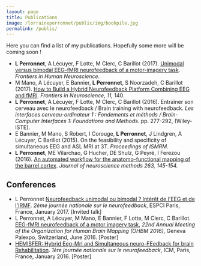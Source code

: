 ```yaml
---
layout: page
title: Publications
image: /lorraineperronnet/public/img/bookpile.jpg
permalink: /publis/
---
```


Here you can find a list of my publications. Hopefully some more will be coming soon !

* **L Perronnet**, A Lécuyer, F Lotte, M Clerc, C Barillot (2017).  [Unimodal versus bimodal EEG-fMRI neurofeedback of a motor-imagery task](http://journal.frontiersin.org/article/10.3389/fnhum.2017.00193/full). *Frontiers in Human Neuroscience.*
* M Mano, A Lécuyer, E Bannier, **L Perronnet**, S Noorzadeh, C Barillot (2017). [How to Build a Hybrid Neurofeedback Platform Combining EEG and fMRI](http://journal.frontiersin.org/article/10.3389/fnins.2017.00140/full). *Frontiers in Neuroscience, 11,* 140. 
* **L Perronnet**, A Lécuyer, F Lotte, M Clerc, C Barillot (2016). Entraîner son cerveau avec le neurofeedback / Brain training with neurofeedback. *Les interfaces cerveau-ordinateur 1 : Fondements et méthods / Brain-Computer Interfaces 1: Foundations and Methods.* pp. 277-292, (Wiley-ISTE).
* E Bannier, M Mano, S Robert, I Corouge, **L Perronnet**, J Lindgren, A Lécuyer, C Barillot (2015). On the feasibility and specificity of simultaneous EEG and ASL MRI at 3T. *Proceedings of ISMRM.*
* **L Perronnet**, ME Vilarchao, G Hucher, DE Shulz, G Peyré, I Ferezou (2016). [An automated workflow for the anatomo-functional mapping of the barrel cortex](http://www.sciencedirect.com/science/article/pii/S0165027015003416). *Journal of neuroscience methods 263, 145-154.*

## Conferences
* L Perronnet [Neurofeedback unimodal ou bimodal ? Intérêt de l'EEG et de l'IRMF](https://lowpe.github.io/lorraineperronnet/2017/01/25/next.md/). *2ème journée nationale sur le neurofeedback*, ESPCI Paris, France, January 2017. [Invited talk]
* L Perronnet, A Lécuyer, M Mano, E Bannier, F Lotte, M Clerc, C Barillot. [EEG-fMRI neurofeedback of a motor imagery task](https://lowpe.github.io/lorraineperronnet/2016/06/29/ohbm2016.md/), *22nd Annual Meeting of the Organization for Human Brain Mapping (OHBM 2016)*, Geneva Palexpo, Switzerland, June 2016. [Poster]
* [HEMISFER: Hybrid Eeg-MrI and Simultaneous neuro-FEedback for brain Rehabilitation](https://lowpe.github.io/lorraineperronnet/2016/01/19/first_french_NF_day/). *1ère journée nationale sur le neurofeedback*, ICM, Paris, France, January 2016. [Poster]
